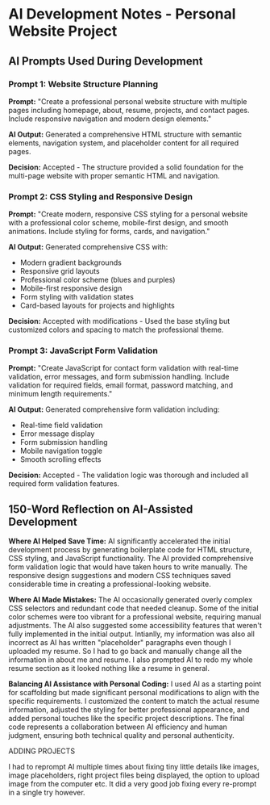 # AI Development Notes - Personal Website Project

## AI Prompts Used During Development

### Prompt 1: Website Structure Planning
**Prompt:** "Create a professional personal website structure with multiple pages including homepage, about, resume, projects, and contact pages. Include responsive navigation and modern design elements."

**AI Output:** Generated a comprehensive HTML structure with semantic elements, navigation system, and placeholder content for all required pages.

**Decision:** Accepted - The structure provided a solid foundation for the multi-page website with proper semantic HTML and navigation.

### Prompt 2: CSS Styling and Responsive Design
**Prompt:** "Create modern, responsive CSS styling for a personal website with a professional color scheme, mobile-first design, and smooth animations. Include styling for forms, cards, and navigation."

**AI Output:** Generated comprehensive CSS with:
- Modern gradient backgrounds
- Responsive grid layouts
- Professional color scheme (blues and purples)
- Mobile-first responsive design
- Form styling with validation states
- Card-based layouts for projects and highlights

**Decision:** Accepted with modifications - Used the base styling but customized colors and spacing to match the professional theme.

### Prompt 3: JavaScript Form Validation
**Prompt:** "Create JavaScript for contact form validation with real-time validation, error messages, and form submission handling. Include validation for required fields, email format, password matching, and minimum length requirements."

**AI Output:** Generated comprehensive form validation including:
- Real-time field validation
- Error message display
- Form submission handling
- Mobile navigation toggle
- Smooth scrolling effects

**Decision:** Accepted - The validation logic was thorough and included all required form validation features.

## 150-Word Reflection on AI-Assisted Development

**Where AI Helped Save Time:**
AI significantly accelerated the initial development process by generating boilerplate code for HTML structure, CSS styling, and JavaScript functionality. The AI provided comprehensive form validation logic that would have taken hours to write manually. The responsive design suggestions and modern CSS techniques saved considerable time in creating a professional-looking website.

**Where AI Made Mistakes:**
The AI occasionally generated overly complex CSS selectors and redundant code that needed cleanup. Some of the initial color schemes were too vibrant for a professional website, requiring manual adjustments. The AI also suggested some accessibility features that weren't fully implemented in the initial output. Intianlly, my information was also all incorrect as AI has written "placeholder" paragraphs even though I uploaded my resume. So I had to go back and manually change all the information in about me and resume. I also prompted AI to redo my whole resume section as it looked nothing like a resume in general. 

**Balancing AI Assistance with Personal Coding:**
I used AI as a starting point for scaffolding but made significant personal modifications to align with the specific requirements. I customized the content to match the actual resume information, adjusted the styling for better professional appearance, and added personal touches like the specific project descriptions. The final code represents a collaboration between AI efficiency and human judgment, ensuring both technical quality and personal authenticity.


ADDING PROJECTS

I had to reprompt AI multiple times about fixing tiny little details like images, image placeholders, right project files being displayed, the option to upload image from the computer etc. It did a very good job fixing every re-prompt in a single try however. 

